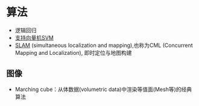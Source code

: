 # 算法
* 逻辑回归
* [支持向量机SVM](https://www.zhihu.com/question/21094489)
* [SLAM](https://blog.csdn.net/u010632165/article/details/119426739) (simultaneous localization and mapping),也称为CML (Concurrent Mapping and Localization), 即时定位与地图构建

## 图像
* Marching cube：从体数据(volumetric data)中渲染等值面(Mesh等)的经典算法
